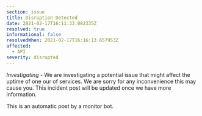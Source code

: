 ```yaml
---
section: issue
title: Disruption Detected
date: 2021-02-17T16:11:33.082335Z
resolved: true
informational: false
resolvedWhen: 2021-02-17T16:16:13.657953Z
affected:
  - API
severity: disrupted
---
```

*Investigating* - We are investigating a potential issue that might affect the uptime of one our of services. We are sorry for any inconvenience this may cause you. This incident post will be updated once we have more information.

This is an automatic post by a monitor bot.
        